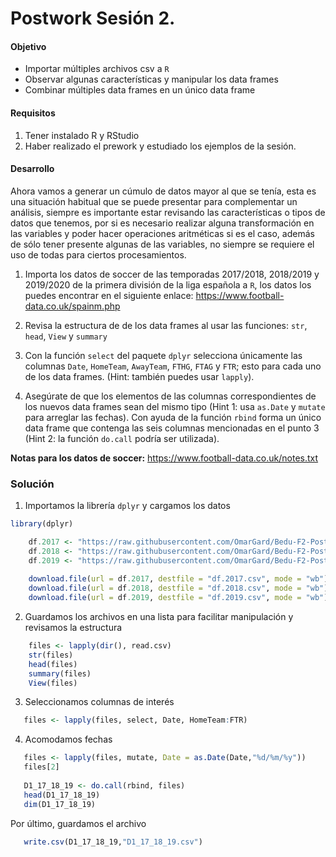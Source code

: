 # Postwork Sesión 2.

#### Objetivo

- Importar múltiples archivos csv a `R`
- Observar algunas características y manipular los data frames
- Combinar múltiples data frames en un único data frame

#### Requisitos

1. Tener instalado R y RStudio
2. Haber realizado el prework y estudiado los ejemplos de la sesión.

#### Desarrollo

Ahora vamos a generar un cúmulo de datos mayor al que se tenía, esta es una situación habitual que se puede presentar para complementar un análisis, siempre es importante estar revisando las características o tipos de datos que tenemos, por si es necesario realizar alguna transformación en las variables y poder hacer operaciones aritméticas si es el caso, además de sólo tener presente algunas de las variables, no siempre se requiere el uso de todas para ciertos procesamientos.

1. Importa los datos de soccer de las temporadas 2017/2018, 2018/2019 y 2019/2020 de la primera división de la liga española a `R`, los datos los puedes encontrar en el siguiente enlace: https://www.football-data.co.uk/spainm.php

2. Revisa la estructura de de los data frames al usar las funciones: `str`, `head`, `View` y `summary`

3. Con la función `select` del paquete `dplyr` selecciona únicamente las columnas `Date`, `HomeTeam`, `AwayTeam`, `FTHG`, `FTAG` y `FTR`; esto para cada uno de los data frames. (Hint: también puedes usar `lapply`).

4. Asegúrate de que los elementos de las columnas correspondientes de los nuevos data frames sean del mismo tipo (Hint 1: usa `as.Date` y `mutate` para arreglar las fechas). Con ayuda de la función `rbind` forma un único data frame que contenga las seis columnas mencionadas en el punto 3 (Hint 2: la función `do.call` podría ser utilizada).

__Notas para los datos de soccer:__ https://www.football-data.co.uk/notes.txt
    
### Solución

1. Importamos la librería `dplyr` y cargamos los datos
```r
library(dplyr)

    df.2017 <- "https://raw.githubusercontent.com/OmarGard/Bedu-F2-Postworks-E4/main/source_data/postwork_2/SP1-1718.csv"
    df.2018 <- "https://raw.githubusercontent.com/OmarGard/Bedu-F2-Postworks-E4/main/source_data/postwork_2/SP1-1819.csv"
    df.2019 <- "https://raw.githubusercontent.com/OmarGard/Bedu-F2-Postworks-E4/main/source_data/postwork_2/SP1-1920.csv"
    
    download.file(url = df.2017, destfile = "df.2017.csv", mode = "wb")
    download.file(url = df.2018, destfile = "df.2018.csv", mode = "wb")
    download.file(url = df.2019, destfile = "df.2019.csv", mode = "wb")
```    
    
2. Guardamos los archivos en una lista para facilitar manipulación y revisamos la estructura
```r
    files <- lapply(dir(), read.csv)
    str(files)
    head(files)
    summary(files)
    View(files)
 ```
3. Seleccionamos columnas de interés
 ```r
    files <- lapply(files, select, Date, HomeTeam:FTR)
 ```
    
4. Acomodamos fechas
 ```r   
    files <- lapply(files, mutate, Date = as.Date(Date,"%d/%m/%y"))
    files[2] 
    
    D1_17_18_19 <- do.call(rbind, files)
    head(D1_17_18_19)
    dim(D1_17_18_19)
 ```
    
 Por último, guardamos el archivo
 ```r
    write.csv(D1_17_18_19,"D1_17_18_19.csv")
 ```
